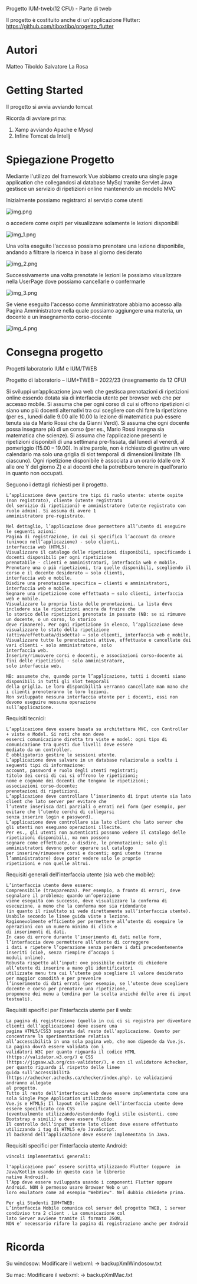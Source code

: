 Progetto IUM-tweb(12 CFU) - Parte di tweb

Il progetto è costituito anche di un'applicazione Flutter: https://github.com/tiboxtibo/progetto_flutter

# Autori
Matteo Tiboldo 
Salvatore La Rosa

# Getting Started
Il progetto si avvia avviando tomcat

Ricorda di avviare prima:
1) Xamp avviando Apache e Mysql
2) Infine Tomcat da Intellj 

# Spiegazione Progetto
Mediante l'utilizzo del framework Vue abbiamo creato una single page application  che collegandosi al database MySql 
tramite Servlet Java gestisce un servizio di ripetizioni online mantenendo un modello MVC

Inizialmente possiamo registrarci al servizio come utenti 

![img.png](img.png)

o accedere come ospiti per visualizzare solamente le lezioni disponibili

![img_1.png](img_1.png)

Una volta eseguito l'accesso possiamo prenotare una lezione disponibile, andando a filtrare la ricerca in base 
al giorno desiderato

![img_2.png](img_2.png)

Successivamente una volta prenotate le lezioni le possiamo visualizzare nella UserPage dove possiamo cancellarle o
confermarle

![img_3.png](img_3.png)

Se viene eseguito l'accesso come Amministratore abbiamo accesso alla Pagina Amministratore nella quale possiamo 
aggiungere una materia, un docente e un insegnamento corso-docente

![img_4.png](img_4.png)



# Consegna progetto
Progetti laboratorio IUM e IUM/TWEB

Progetto di laboratorio – IUM+TWEB – 2022/23 (insegnamento da 12 CFU)

Si sviluppi un’applicazione java web che gestisca prenotazioni di ripetizioni online
essendo dotata sia di interfaccia utente per browser web che per accesso mobile.
Si assuma che per ogni corso di cui si offrono ripetizioni ci siano uno più docenti alternativi tra cui scegliere con 
chi fare la ripetizione (per es., lunedi dalle 9.00 alle 10.00 la lezione di matematica può essere tenuta sia da Mario 
Rossi che da Gianni Verdi).
Si assuma che ogni docente possa insegnare più di un corso (per es., Mario Rossi insegna sia matematica che scienze).
Si assuma che l’applicazione presenti le ripetizioni disponibili di una settimana pre-fissata, dal lunedi al venerdi, 
al pomeriggio (15.00 – 19.00). In altre parole, non è richiesto di gestire un vero calendario ma solo una griglia di 
slot temporali di dimensioni limitate (1h ciascuno). Ogni ripetizione disponibile è associata a un orario 
(dalle ore X alle ore Y del giorno Z) e ai docenti che la potrebbero tenere in quell’orario in quanto non occupati.

Seguono i dettagli richiesti per il progetto.

    L’applicazione deve gestire tre tipi di ruolo utente: utente ospite (non registrato), cliente (utente registrato 
    del servizio di ripetizioni) e amministratore (utente registrato con ruolo admin). Si assuma di avere 1 
    amministratore pre-registrato.
    
    Nel dettaglio, l’applicazione deve permettere all’utente di eseguire le seguenti azioni:
    Pagina di registrazione, in cui si specifica l’account da creare (univoco nell’applicazione) - solo clienti, 
    interfaccia web (HTML5).
    Visualizzare il catalogo delle ripetizioni disponibili, specificando i docenti disponibili per ogni ripetizione 
    prenotabile - clienti e amministratori, interfaccia web e mobile.
    Prenotare una o più ripetizioni, tra quelle disponibili, scegliendo il corso e il docente desiderato – solo clienti,
    interfaccia web e mobile.
    Disdire una prenotazione specifica – clienti e amministratori, interfaccia web e mobile.
    Segnare una ripetizione come effettuata – solo clienti, interfaccia web e mobile.
    Visualizzare la propria lista delle prenotazioni. La lista deve includere sia le ripetizioni ancora da fruire che 
    lo storico delle ripetizioni prenotate in passato (NB: se si rimuove un docente, o un corso, lo storico 
    deve rimanere). Per ogni ripetizione in elenco, l’applicazione deve visualizzare lo stato della ripetizione 
    (attiva/effettuata/disdetta) – solo clienti, interfaccia web e mobile.
    Visualizzare tutte le prenotazioni attive, effettuate e cancellate dei vari clienti - solo amministratore, solo 
    interfaccia web.
    Inserire/rimuovere corsi e docenti, e associazioni corso-docente ai fini delle ripetizioni - solo amministratore, 
    solo interfaccia web.
    
    NB: assumete che, quando parte l’applicazione, tutti i docenti siano disponibili in tutti gli slot temporali 
    della griglia. Le loro disponibilità verranno cancellate man mano che i clienti prenoteranno le loro lezioni. 
    Non sviluppate nessuna interfaccia utente per i docenti, essi non devono eseguire nessuna operazione 
    sull’applicazione.


Requisiti tecnici:

    L’applicazione deve essere basata su architettura MVC, con Controller + viste e Model. Si noti che non deve 
    esserci comunicazione diretta tra viste e model: ogni tipo di comunicazione tra questi due livelli deve essere 
    mediato da un controller.
    È obbligatorio gestire le sessioni utente.
    L’applicazione deve salvare in un database relazionale a scelta i seguenti tipi di informazione:
    account, password e ruolo degli utenti registrati;
    titolo dei corsi di cui si offrono le ripetizioni;
    nome e cognome dei docenti che tengono le ripetizioni;
    associazioni corso-docente;
    prenotazioni di ripetizioni.
    L’applicazione deve controllare l’inserimento di input utente sia lato client che lato server per evitare che 
    l’utente inserisca dati parziali o errati nei form (per esempio, per evitare che l’utente cerchi di collegarsi 
    senza inserire login e password).
    L’applicazione deve controllare sia lato client che lato server che gli utenti non eseguano operazioni illecite. 
    Per es., gli utenti non autenticati possono vedere il catalogo delle ripetizioni disponibili, ma non possono 
    segnare come effettuate, o disdire, le prenotazioni; solo gli amministratori devono poter operare sul catalogo 
    per inserire/rimuovere corsi e docenti; ogni utente (tranne l’amministratore) deve poter vedere solo le proprie 
    ripetizioni e non quelle altrui.


Requisiti generali dell’interfaccia utente (sia web che mobile):

    L’interfaccia utente deve essere:
    Comprensibile (trasparenza). Per esempio, a fronte di errori, deve segnalare il problema; quando un’operazione 
    viene eseguita con successo, deve visualizzare la conferma di esecuzione, a meno che la conferma non sia ridondante 
    (in quanto il risultato si vede direttamente sull’interfaccia utente).
    Usabile secondo le linee guida viste a lezione.
    Ragionevolmente efficiente per permettere all’utente di eseguire le operazioni con un numero minimo di click e 
    di inserimenti di dati.
    In caso di errore durante l’inserimento di dati nelle form, l’interfaccia deve permettere all’utente di correggere 
    i dati e ripetere l’operazione senza perdere i dati precedentemente inseriti (cioè, senza riempire d’accapo i 
    moduli online).
    Robusta rispetto all’input: ove possibile evitate di chiedere all’utente di inserire a mano gli identificatori 
    utilizzate menu tra cui l’utente può scegliere il valore desiderato per maggior comodità e per prevenire 
    l’inserimento di dati errati (per esempio, se l’utente deve scegliere docente e corso per prenotare una ripetizione,
    proponene dei menu a tendina per la scelta anziché delle aree di input testuali).
    

Requisiti specifici per l’interfaccia utente per il web:

    La pagina di registrazione (quella in cui ci si registra per diventare clienti dell’applicazione) deve essere una 
    pagina HTML5/CSS3 separata dal resto dell’applicazione. Questo per concentrare la sperimentazione relativa 
    all’accessibilità in una sola pagina web, che non dipende da Vue.js. La pagina dovrà essere validata con i 
    validatori W3C per quanto riguarda il codice HTML (https://validator.w3.org/) e CSS 
    (https://jigsaw.w3.org/css-validator/), e con il validatore Achecker, per quanto riguarda il rispetto delle linee 
    guida sull’accessibilità (https://achecker.achecks.ca/checker/index.php). Le validazioni andranno allegate 
    al progetto.
    Tutto il resto dell’interfaccia web deve essere implementata come una sola Single Page Application utilizzando 
    Vue.js e HTML5; Il layout delle pagine dell’interfaccia utente deve essere specificato con CSS 
    (eventualmente utilizzando/estendendo fogli stile esistenti, come Bootstrap o simili) e deve essere fluido.
    Il controllo dell’input utente lato client deve essere effettuato utilizzando i tag di HTML5 e/o JavaScript.
    Il backend dell’applicazione deve essere implementato in Java.
    

Requisiti specifici per l’interfaccia utente Android:
    
    vincoli implementativi generali:
    
    l'applicazione puo’ essere scritta utilizzando Flutter (oppure  in Java/Kotlin usando in questo caso le librerie 
    native Android).
    l’App deve essere sviluppata usando i componenti Flutter oppure Android. NON è permesso usare Browser Web o un 
    loro emulatore come ad esempio "WebView". Nel dubbio chiedete prima.
    
    Per gli Studenti IUM+TWEB:
    L’interfaccia Mobile comunica col server del progetto TWEB, 1 server condiviso tra 2 client . La comunicazione col 
    lato Server avviene tramite il formato JSON,
    NON e’ necessario rifare la pagina di registrazione anche per Android


# Ricorda
Su windosow:
Modificare il webxml: -> backupXmlWindosow.txt

Su mac:
Modificare il webxml: -> backupXmlMac.txt



